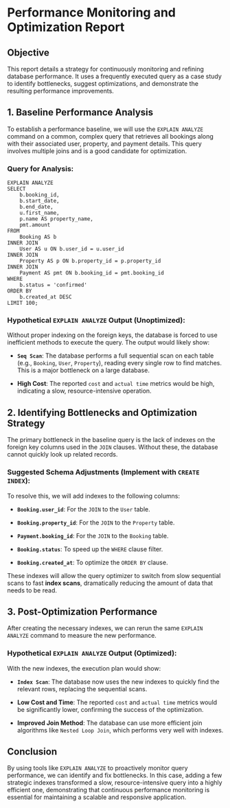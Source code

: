 
# Performance Monitoring and Optimization Report

## Objective

This report details a strategy for continuously monitoring and refining database performance. It uses a frequently executed query as a case study to identify bottlenecks, suggest optimizations, and demonstrate the resulting performance improvements.

## 1. Baseline Performance Analysis

To establish a performance baseline, we will use the `EXPLAIN ANALYZE` command on a common, complex query that retrieves all bookings along with their associated user, property, and payment details. This query involves multiple joins and is a good candidate for optimization.

### **Query for Analysis:**

```
EXPLAIN ANALYZE
SELECT
    b.booking_id,
    b.start_date,
    b.end_date,
    u.first_name,
    p.name AS property_name,
    pmt.amount
FROM
    Booking AS b
INNER JOIN
    User AS u ON b.user_id = u.user_id
INNER JOIN
    Property AS p ON b.property_id = p.property_id
INNER JOIN
    Payment AS pmt ON b.booking_id = pmt.booking_id
WHERE
    b.status = 'confirmed'
ORDER BY
    b.created_at DESC
LIMIT 100;

```

### **Hypothetical `EXPLAIN ANALYZE` Output (Unoptimized):**

Without proper indexing on the foreign keys, the database is forced to use inefficient methods to execute the query. The output would likely show:

- **`Seq Scan`**: The database performs a full sequential scan on each table (e.g., `Booking`, `User`, `Property`), reading every single row to find matches. This is a major bottleneck on a large database.

- **High Cost**: The reported `cost` and `actual time` metrics would be high, indicating a slow, resource-intensive operation.

## 2. Identifying Bottlenecks and Optimization Strategy

The primary bottleneck in the baseline query is the lack of indexes on the foreign key columns used in the `JOIN` clauses. Without these, the database cannot quickly look up related records.

### **Suggested Schema Adjustments (Implement with `CREATE INDEX`):**

To resolve this, we will add indexes to the following columns:

- **`Booking.user_id`**: For the `JOIN` to the `User` table.

- **`Booking.property_id`**: For the `JOIN` to the `Property` table.

- **`Payment.booking_id`**: For the `JOIN` to the `Booking` table.

- **`Booking.status`**: To speed up the `WHERE` clause filter.

- **`Booking.created_at`**: To optimize the `ORDER BY` clause.

These indexes will allow the query optimizer to switch from slow sequential scans to fast **index scans**, dramatically reducing the amount of data that needs to be read.

## 3. Post-Optimization Performance

After creating the necessary indexes, we can rerun the same `EXPLAIN ANALYZE` command to measure the new performance.

### **Hypothetical `EXPLAIN ANALYZE` Output (Optimized):**

With the new indexes, the execution plan would show:

- **`Index Scan`**: The database now uses the new indexes to quickly find the relevant rows, replacing the sequential scans.

- **Low Cost and Time**: The reported `cost` and `actual time` metrics would be significantly lower, confirming the success of the optimization.

- **Improved Join Method**: The database can use more efficient join algorithms like `Nested Loop Join`, which performs very well with indexes.

## Conclusion

By using tools like `EXPLAIN ANALYZE` to proactively monitor query performance, we can identify and fix bottlenecks. In this case, adding a few strategic indexes transformed a slow, resource-intensive query into a highly efficient one, demonstrating that continuous performance monitoring is essential for maintaining a scalable and responsive application.
